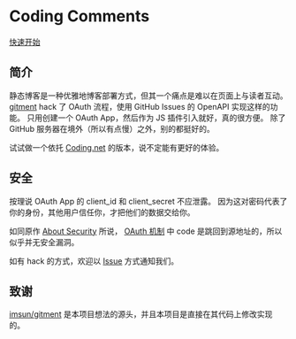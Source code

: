 # Coding Comments

[快速开始](docs/manual.md)

## 简介

静态博客是一种优雅地博客部署方式，但其一个痛点是难以在页面上与读者互动。
[gitment](https://imsun.net/posts/gitment-introduction/) hack 了 OAuth 流程，使用 GitHub Issues 的 OpenAPI 实现这样的功能。
只用创建一个 OAuth App，然后作为 JS 插件引入就好，真的很方便。
除了 GitHub 服务器在境外（所以有点慢）之外，别的都挺好的。

试试做一个依托 [Coding.net](https://coding.net) 的版本，说不定能有更好的体验。

## 安全

按理说 OAuth App 的 client_id 和 client_secret 不应泄露。
因为这对密码代表了你的身份，其他用户信任你，才把他们的数据交给你。

如同原作 [About Security](https://github.com/imsun/gitment#about-security) 所说，
[OAuth 机制](http://www.ruanyifeng.com/blog/2014/05/oauth_2_0.html) 中 code 是跳回到源地址的，所以似乎并无安全漏洞。

如有 hack 的方式，欢迎以 [Issue](https://github.com/Coding/Comments/issues) 方式通知我们。

## 致谢

[imsun/gitment](https://github.com/imsun/gitment) 是本项目想法的源头，并且本项目是直接在其代码上修改实现的。
